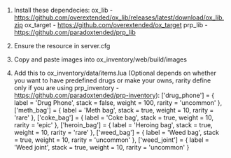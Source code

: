 1. Install these dependecies: 
    ox_lib - https://github.com/overextended/ox_lib/releases/latest/download/ox_lib.zip 
    ox_target - https://github.com/overextended/ox_target
    prp_lib - https://github.com/paradoxtended/prp_lib

2. Ensure the resource in server.cfg
3. Copy and paste images into ox_inventory/web/build/images
4. Add this to ox_inventory/data/items.lua (Optional depends on whether you want to have predefined drugs or make your owns,
   rarity define only if you are using prp_inventory - https://github.com/paradoxtended/prp-inventory):
    ['drug_phone'] = { label = 'Drug Phone', stack = false, weight = 100, rarity = 'uncommon' },
    ['meth_bag'] = { label = 'Meth bag', stack = true, weight = 10, rarity = 'rare' },
	['coke_bag'] = { label = 'Coke bag', stack = true, weight = 10, rarity = 'epic' },
    ['heroin_bag'] = { label = 'Heroing bag', stack = true, weight = 10, rarity = 'rare' },
    ['weed_bag'] = { label = 'Weed bag', stack = true, weight = 10, rarity = 'uncommon' },
    ['weed_joint'] = { label = 'Weed joint', stack = true, weight = 10, rarity = 'uncommon' }